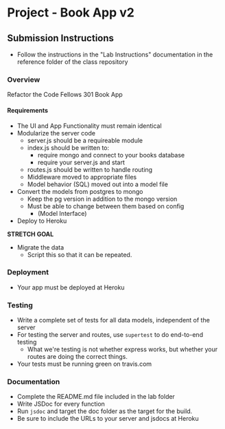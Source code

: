 # Project - Book App v2

## Submission Instructions
  * Follow the instructions in the "Lab Instructions" documentation in the reference folder of the class repository

### Overview
Refactor the Code Fellows 301 Book App

#### Requirements
* The UI and App Functionality must remain identical
* Modularize the server code
  * server.js should be a requireable module
  * index.js should be written to:
    * require mongo and connect to your books database
    * require your server.js and start
  * routes.js should be written to handle routing
  * Middleware moved to appropriate files
  * Model behavior (SQL) moved out into a model file
* Convert the models from postgres to mongo
  * Keep the pg version in addition to the mongo version
  * Must be able to change between them based on config
    * (Model Interface)
* Deploy to Heroku

**STRETCH GOAL**
* Migrate the data
  * Script this so that it can be repeated.

### Deployment
* Your app must be deployed at Heroku

### Testing
* Write a complete set of tests for all data models, independent of the server
* For testing the server and routes, use `supertest` to do end-to-end testing
  * What we're testing is not whether express works, but whether your routes are doing the correct things.
* Your tests must be running green on travis.com

###  Documentation
* Complete the README.md file included in the lab folder
* Write JSDoc for every function
* Run `jsdoc` and target the doc folder as the target for the build.
* Be sure to include the URLs to your server and jsdocs at Heroku
